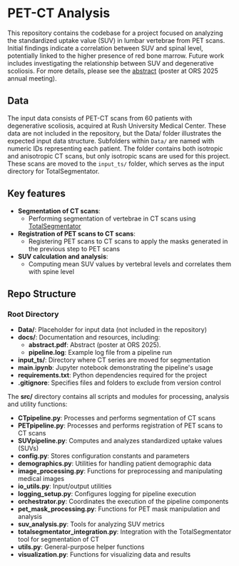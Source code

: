 # PET-CT Analysis
This repository contains the codebase for a project focused on analyzing the standardized uptake value (SUV) in lumbar vertebrae from PET scans. Initial findings indicate a correlation between SUV and spinal level, potentially linked to the higher presence of red bone marrow.  Future work includes investigating the relationship between SUV and degenerative scoliosis. For more details, please see the [abstract](docs/abstract.pdf) (poster at ORS 2025 annual meeting).


## Data
The input data consists of PET-CT scans from 60 patients with degenerative scoliosis, acquired at Rush University Medical Center. These data are not included in the repository, but the Data/ folder illustrates the expected input data structure. Subfolders within `Data/` are named with numeric IDs representing each patient. The folder contains both isotropic and anisotropic CT scans, but only isotropic scans are used for this project. These scans are moved to the `input_ts/` folder, which serves as the input directory for TotalSegmentator.



## Key features
- **Segmentation of CT scans**:
  - Performing segmentation of vertebrae in CT scans using [TotalSegmentator](https://github.com/wasserth/TotalSegmentator)
- **Registration of PET scans to CT scans**:
  - Registering PET scans to CT scans to apply the masks generated in the previous step to PET scans
- **SUV calculation and analysis**:
  - Computing mean SUV values by vertebral levels and correlates them with spine level



## Repo Structure

### Root Directory
- **Data/**: Placeholder for input data (not included in the repository)
- **docs/**: Documentation and resources, including:
  - **abstract.pdf**: Abstract (poster at ORS 2025).
  - **pipeline.log**: Example log file from a pipeline run
- **input_ts/**: Directory where CT series are moved for segmentation
- **main.ipynb**: Jupyter notebook demonstrating the pipeline's usage
- **requirements.txt**: Python dependencies required for the project
- **.gitignore**: Specifies files and folders to exclude from version control


The **src/** directory contains all scripts and modules for processing, analysis and utility functions:
- **CTpipeline.py**: Processes and performs segmentation of CT scans 
- **PETpipeline.py**: Processes and performs registration of PET scans to CT scans
- **SUVpipeline.py**: Computes and analyzes standardized uptake values (SUVs)
- **config.py**: Stores configuration constants and parameters
- **demographics.py**: Utilities for handling patient demographic data
- **image_processing.py**: Functions for preprocessing and manipulating medical images
- **io_utils.py**: Input/output utilities
- **logging_setup.py**: Configures logging for pipeline execution
- **orchestrator.py**: Coordinates the execution of the pipeline components
- **pet_mask_processing.py**: Functions for PET mask manipulation and analysis
- **suv_analysis.py**: Tools for analyzing SUV metrics
- **totalsegmentator_integration.py**: Integration with the TotalSegmentator tool for segmentation of CT
- **utils.py**: General-purpose helper functions
- **visualization.py**: Functions for visualizing data and results




